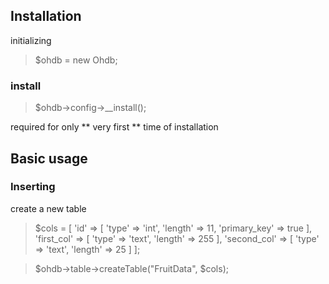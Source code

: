## Installation

initializing

> $ohdb = new Ohdb;

### install 
> $ohdb->config->__install();

required for only ** very first ** time of installation

## Basic usage

### Inserting 

create a new table

> $cols = [
>    'id' => [
>        'type' => 'int',
>        'length' => 11,
>        'primary_key' => true
>    ],
>    'first_col' => [
>        'type' => 'text',
>        'length' => 255
>    ],
>    'second_col' => [
>        'type' => 'text',
>        'length' => 25
>    ]
> ];

> $ohdb->table->createTable("FruitData", $cols);
